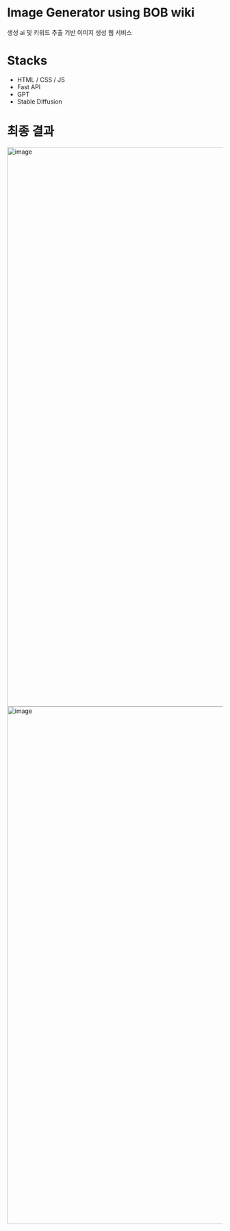 # Image Generator using BOB wiki
생성 ai 및 키워드 추출 기반 이미지 생성 웹 서비스
# Stacks 
* HTML / CSS / JS
* Fast API
* GPT
* Stable Diffusion
# 최종 결과
<img width="1304" alt="image" src="https://github.com/limjung99/bob_hackerton/assets/81519350/3f000afe-76f3-4d38-baa7-434d2ff300f9">
<img width="1207" alt="image" src="https://github.com/limjung99/bob_hackerton/assets/81519350/dc05c928-6558-48c5-963e-15b3641d5f67">

